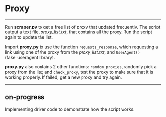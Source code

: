 # Proxy

---

Run **scraper.py** to get a free list of proxy that updated frequently. The script output a text file, *proxy_list.txt*, that contains all the proxy. Run the script again to update the list.

Import **proxy.py** to use the function ```requests_response```, which requesting a link using one of the proxy from the *proxy_list.txt*, and ```UserAgent()``` (fake_useragent library).

**proxy.py** also contains 2 other functions: ```random_proxies```, randomly pick a proxy from the list; and ```check_proxy```, test the proxy to make sure that it is working properly. If failed, get a new proxy and try again. 

---

## on-progress
Implementing driver code to demonstrate how the script works.
